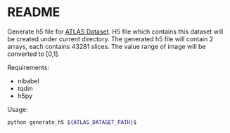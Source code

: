 # README

Generate h5 file for [ATLAS Dataset](https://www.nature.com/articles/sdata201811).
H5 file which contains this dataset will be created under current directory. 
The generated h5 file will contain 2 arrays, each contains 43281 slices.
The value range of image will be converted to [0,1].

Requirements:

 * nibabel
 * tqdm
 * h5py

Usage:

``` bash
python generate_h5 ${ATLAS_DATASET_PATH}$
```